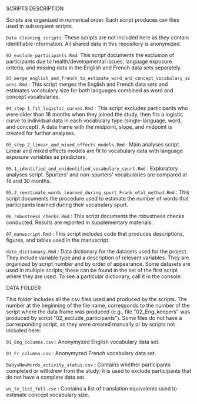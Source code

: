 SCRIPTS DESCRIPTION

Scripts are organized in numerical order. Each script produces csv files used in subsequent scripts.

`Data cleaning scripts`: These scripts are not included here as they contain identifiable information. All shared data in this repository is anonymized. 

`02_exclude_participants.Rmd`: This script documents the exclusion of participants due to health/developmental issues, language exposure criteria, and missing data in the English and French data sets separately.

`03_merge_english_and_french_to_estimate_word_and_concept_vocabulary_scores.Rmd` : This script merges the English and French data sets and estimates vocabulary size for both languages combined as word and concept vocabularies.

`04_step_1_fit_logistic_curves.Rmd` : This script excludes participants who were older than 18 months when they joined the study, then fits a logistic curve to individual data in each vocabulary type (single-language, word, and concept). A data frame with the midpoint, slope, and midpoint is created for further analyses.

`05_step_2_linear_and_mixed_effects_models.Rmd` : Main analyses script. Linear and mixed effects models are fit to vocabulary data with language exposure variables as predictors.

`05.1_identified_and_unidentified_vocabulary_spurt.Rmd` : Exploratory analyses script. Spurters' and non-spurters' vocabularies are compared at 18 and 30 months.

`05.2_reestimate_words_learned_during_spurt_Frank_etal_method.Rmd` : This script documents the procedure used to estimate the number of words that participants learned during their vocabulary spurt.

`06_robustness_checks.Rmd` : This script documents the robustness checks conducted. Results are reported in supplementary materials.

`07_manuscript.Rmd` : This script includes code that produces descriptions, figures, and tables used in the manuscript.

`data_dictionary.Rmd` : Data dictionary for the datasets used for the project. They include variable type and a description of relevant variables. They are organized by script number and by order of appearance. Some datasets are used in multiple scripts; these can be found in the set of the first script where they are used. To see a particular dictionary, call it in the console.

DATA FOLDER

This folder includes all the csv files used and produced by the scripts. The number at the beginning of the file name, corresponds to the number of the script where the data frame was produced (e.g., file "02_Eng_keepers" was produced by script "02_exclude_participants").
Some files do not have a corresponding script, as they were created manually or by scripts not included here:

`01_Eng_columns.csv` : Anonymyzed English vocabulary data set.

`01_Fr_columns.csv` : Anonymyzed French vocabulary data set.

 `BabysNewWords_activity_status.csv` : Contains whether participants completed or withdrew from the study; it is used to exclude participants that do not have a complete data set.

 `ws_te_list_full.csv` : Contains a list of translation equivalents used to estimate concept vocabulary size.
